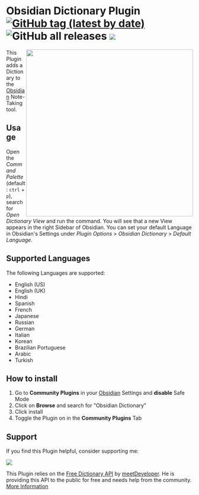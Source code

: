 # Obsidian Dictionary Plugin [![GitHub tag (latest by date)](https://img.shields.io/github/v/tag/phibr0/obsidian-dictionary)](https://github.com/phibr0/obsidian-dictionary/releases) ![GitHub all releases](https://img.shields.io/github/downloads/phibr0/obsidian-dictionary/total) [![](https://img.shields.io/badge/Support%3F-Buy%20me%20a%20Coffee-yellow)](https://www.buymeacoffee.com/phibr0)

<img align="right" height="450" src="https://user-images.githubusercontent.com/59741989/118292715-3250ef80-b4d9-11eb-8bee-32d6b2e25391.png">

This Plugin adds a Dictionary to the [Obsidian](https://obsidian.md) Note-Taking tool.

## Usage

Open the *Command Palette* (default: `ctrl` + `p`), search for *Open Dictionary View* and run the command. You will see that a new View appears in the right Sidebar of Obsidian. You can set your default Language in Obsidian's Settings under *Plugin Options* > *Obsidian Dictionary* > *Default Language*.

## Supported Languages

The following Languages are supported:

- English (US)
- English (UK)
- Hindi
- Spanish
- French
- Japanese
- Russian
- German
- Italian
- Korean
- Brazilian Portuguese
- Arabic
- Turkish

## How to install

1. Go to **Community Plugins** in your [Obsidian](https://www.obsidian.md) Settings and **disable** Safe Mode
2. Click on **Browse** and search for "Obsidian Dictionary"
3. Click install
4. Toggle the Plugin on in the **Community Plugins** Tab

## Support

If you find this Plugin helpful, consider supporting me:

<a href="https://www.buymeacoffee.com/phibr0"><img src="https://img.buymeacoffee.com/button-api/?text=Buy me a pizza&emoji=🍕&slug=phibr0&button_colour=FFDD00&font_colour=000000&font_family=Inter&outline_colour=000000&coffee_colour=ffffff"></a>

This Plugin relies on the [Free Dictionary API](https://dictionaryapi.dev/) by [meetDeveloper](https://github.com/meetDeveloper). He is providing this API to the public for free and needs help from the community. [More Information](https://github.com/meetDeveloper/freeDictionaryAPI#important-note)
